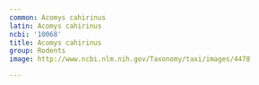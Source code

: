 ```yaml
---
common: Acomys cahirinus
latin: Acomys cahirinus
ncbi: '10068'
title: Acomys cahirinus
group: Rodents
image: http://www.ncbi.nlm.nih.gov/Taxonomy/taxi/images/4478

---
```

